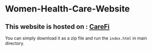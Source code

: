 # Women-Health-Care-Website

## This website is hosted on : [CareFi](https://startling-capybara-8bc094.netlify.app/)

You can simply download it as a zip file and run the `index.html` in main directory.
